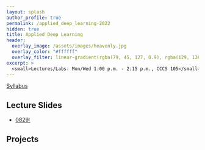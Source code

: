```yaml
---
layout: splash
author_profile: true
permalink: /applied_deep_learning-2022
hidden: true
title: Applied Deep Learning
header:
  overlay_image: /assets/images/heavenly.jpg
  overlay_color: "#ffffff"
  overlay_filter: linear-gradient(rgba(79, 45, 127, 0.9), rgba(129, 138, 143, 0.5))
excerpt: >
  <small>Lectures/Labs: Mon/Wed 1:00 p.m. - 2:15 p.m., CCCS 105</small>
---
```

[Syllabus](/_docs/applied_deep_learning-2022/engr4350-syllabus.pdf)

## Lecture Slides
- [0829: ]()

## Projects
